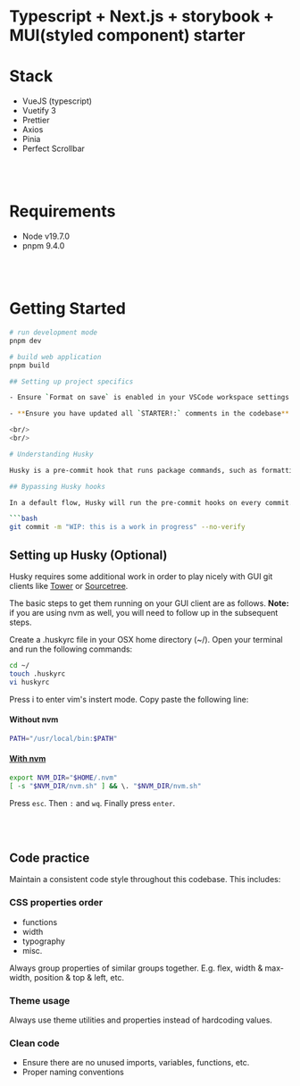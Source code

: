 # Typescript + Next.js + storybook + MUI(styled component) starter

# Stack

- VueJS (typescript)
- Vuetify 3
- Prettier
- Axios
- Pinia
- Perfect Scrollbar

<br/>
<br/>

# Requirements
- Node v19.7.0
- pnpm 9.4.0

<br/>
<br/>

# Getting Started

```bash
# run development mode
pnpm dev

# build web application
pnpm build

## Setting up project specifics

- Ensure `Format on save` is enabled in your VSCode workspace settings to facilitate linting and formatting with Prettier

- **Ensure you have updated all `STARTER!:` comments in the codebase**

<br/>
<br/>

# Understanding Husky

Husky is a pre-commit hook that runs package commands, such as formatting and linting, on the codebase before your commits. This is to ensure that the codebase is always consistent and clean.

## Bypassing Husky hooks

In a default flow, Husky will run the pre-commit hooks on every commit. However, there are times where you may want to bypass this, such as when you are committing a WIP. To do so, simply add the `--no-verify` flag to your commit command:

```bash
git commit -m "WIP: this is a work in progress" --no-verify
```

## Setting up Husky (Optional)

Husky requires some additional work in order to play nicely with GUI git clients like [Tower](https://www.git-tower.com/) or [Sourcetree](https://www.sourcetreeapp.com/).

The basic steps to get them running on your GUI client are as follows. **Note:** if you are using nvm as well, you will need to follow up in the subsequent steps.

Create a .huskyrc file in your OSX home directory (~/). Open your terminal and run the following commands:

```bash
cd ~/
touch .huskyrc
vi huskyrc
```

Press i to enter vim's instert mode. Copy paste the following line:

#### Without nvm

```bash
PATH="/usr/local/bin:$PATH"
```

#### [With nvm](https://stackoverflow.com/a/72279243)

```bash
export NVM_DIR="$HOME/.nvm"
[ -s "$NVM_DIR/nvm.sh" ] && \. "$NVM_DIR/nvm.sh"
```

Press `esc`. Then `:` and `wq`. Finally press `enter`.

<br/>
<br/>

## Code practice

Maintain a consistent code style throughout this codebase. This includes:

### CSS properties order

- functions
- width
- typography
- misc.

Always group properties of similar groups together. E.g. flex, width & max-width, position & top & left, etc.

### Theme usage

Always use theme utilities and properties instead of hardcoding values.

### Clean code

- Ensure there are no unused imports, variables, functions, etc.
- Proper naming conventions